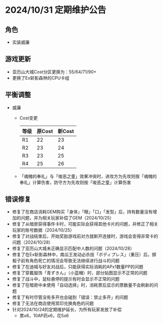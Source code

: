 # 2024/10/31 定期维护公告

## 角色

- 实装威廉

## 游戏更新

- 亚历山大城Cost分区更换为：55/64/71/90+
- 更换了Ex斩影森林的CPU卡组

## 平衡调整

- 威廉

  - Cost变更

    | 等级 | 原Cost | 新Cost |
    | ---- | ------ | ------ |
    | R1   | 22     | 23     |
    | R2   | 23     | 24     |
    | R3   | 23     | 25     |
    | R4   | 25     | 26     |

  - 「魂魄的奉礼」与「唆恶之童」效果冲突时，进攻方为先攻则按「魂魄的奉礼」计算伤害，防守方为先攻则按「唆恶之童」计算伤害

## 错误修复

- 修复了在商店消耗GEM购买「身体」「眼」「口」「发型」后，持有数量没有增加的问题，并为相关玩家补偿了GEM（2024/10/25）
- 修复了从暗房获得事件卡时，可能实际会获得其他卡片的问题，并修正了相关玩家的账号数据（2024/10/25）
- 修复了对战结束后，开始奖励游戏前对方就断开连接时，游戏会变得非常卡的问题（2024/10/28）
- 修复了亚历山大城未正确显示匹配中人数的问题（2024/10/28）
- 修复了在Ex斩影森林中，南瓜王发动必杀技「ボディプレス」（重压）后，掷骰子前有角色死亡的情况会导致无法继续进行战斗的问题
- 修复了在迪城与好友对战后，只能获得实际消耗的APx1数量PP的问题
- 修复了穿戴服饰「青ずきん」（小蓝帽）时，部分贴图显示不正常的问题
- 修复了战斗中，鼠标悬停的提示有时会显示不正常的问题
- 修复了在暗房中未使用「自动选择」时，消耗票后显示的票数量不会刷新的问题
- 修复了有时尽管没有多开也会碰到「错误：禁止多开」的问题
- 修复了无法在商店使用冥印兑换角色的问题
- 针对2024/10/24的定期维护延长，为所有玩家发放了补偿
  - 票x6，10AP药x6，花5x6
